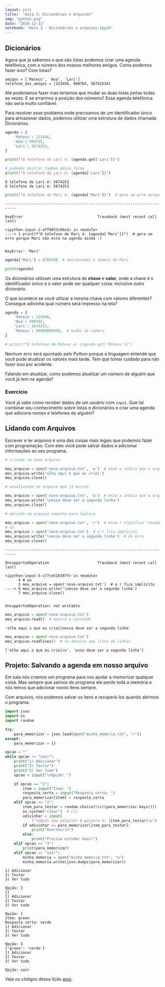 ```yaml
---
layout: post
title:  "Aula 3: Dicionários e Arquivos"
img: "python.png"
date: "2019-12-11"
notebook: "Aula 3 - Dicionários e arquivos.ipynb"
---
```


## Dicionários

Agora que já sabemos o que são listas podemos criar uma agenda telefônica, com o número dos nossos
melhores amigos. Como podemos fazer isso? Com listas?

```
amigos = ['Mateus', 'Ana', 'Lari']
telefone_dos_amigos = [123456, 998765, 56742534]
```

Até poderíamos fazer mas teríamos que mudar as duas listas juntas todas as vezes.
E se errarmos a posição dos números? Essa agenda telefônica não seria muito confiável.

Para resolver esse problema onde precisamos de um identificador único para armazenar dados,
podemos utilizar uma estrutura de dados chamada Dicionários.


```python
agenda = {
    'Mateus': 123456,
    'Ana': 998765,
    'Lari': 5674253,
}

print(f"O telefone de Lari é: {agenda.get('Lari')}")

# podemos mostrar também dessa forma
print(f"O telefone de Lari é: {agenda['Lari']}")
```

    O telefone de Lari é: 5674253
    O telefone de Lari é: 5674253



```python
print(f"O telefone de Mari é: {agenda['Mari']}")  # gera um erro porque Mari não está na agenda ainda :)
```


    ---------------------------------------------------------------------------

    KeyError                                  Traceback (most recent call last)

    <ipython-input-2-aff0053c66a1> in <module>
    ----> 1 print(f"O telefone de Mari é: {agenda['Mari']}")  # gera um erro porque Mari não está na agenda ainda :)
    

    KeyError: 'Mari'



```python
agenda['Mari'] = 6769798  # adicionamos o número de Mari

print(agenda)
```

Os dicionários utilizam uma estrutura de **chave** e **valor**, onde a chave é o identificador único
e o valor pode ser qualquer coisa: inclusive outro dicionário.

O que acontece se você utilizar a mesma chave com valores diferentes?
Consegue adivinha qual número será impresso na tela?


```python
agenda = {
    'Mateus': 123456,
    'Ana': 998765,
    'Lari': 5674253,
    'Mateus': 99900009999,  # mudou de número
}

# print(f"O telefone de Mateus é: {agenda.get('Mateus')}")
```

Nenhum erro será apontado pelo Python porque a linguagem entende que você pode atualizar os valores
mais tarde. Tem que tomar cuidado para não fazer isso por acidente.

Falando em atualizar, como podemos atualizar um número de alguém que você já tem na agenda?

### Exercício

Você já sabe como receber dados de um usuário com `input`. Que tal
combinar seu conhecimento sobre listas e dicionários e criar uma agenda que adiciona
nomes e telefones de alguém?


## Lidando com Arquivos

Escrever e ler arquivos é uma das coisas mais legais que podemos fazer com programação.
Com eles você pode salvar dados e adicionar informações ao seu programa.


```python
# criando um novo arquivo

meu_arquivo = open('novo-arquivo.txt', 'w')  # esse w indica que o arquivo é "writable" (pode ter algo escrito, em português)
meu_arquivo.write('olha aqui o que eu criei')
meu_arquivo.close()
```


```python
# atualizando um arquivo que já existe

meu_arquivo = open('novo-arquivo.txt', 'a')  # esse a indica que o arquivo é "appendable" (pode ser adicionado, em português)
meu_arquivo.write('\nessa deve ser a segunda linha')
meu_arquivo.close()
```


```python
# abrindo um arquivo somente para leitura

meu_arquivo = open('novo-arquivo.txt', 'r')  # esse r significa "readable" (de legível)
# ou
meu_arquivo = open('novo-arquivo.txt')  # o r fica implícito
meu_arquivo.write('\nessa deve ser a segunda linha')  # dá erro
meu_arquivo.close()

```


    ---------------------------------------------------------------------------

    UnsupportedOperation                      Traceback (most recent call last)

    <ipython-input-5-c77ce516307f> in <module>
          4 # ou
          5 meu_arquivo = open('novo-arquivo.txt')  # o r fica implícito
    ----> 6 meu_arquivo.write('\nessa deve ser a segunda linha')
          7 meu_arquivo.close()


    UnsupportedOperation: not writable



```python
meu_arquivo = open('novo-arquivo.txt')
meu_arquivo.read()  # mostra o conteúdo
```




    'olha aqui o que eu criei\nessa deve ser a segunda linha'




```python
meu_arquivo = open('novo-arquivo.txt')
meu_arquivo.readlines()  # te devolve uma lista de linhas
```




    ['olha aqui o que eu criei\n', 'essa deve ser a segunda linha']



## Projeto: Salvando a agenda em nosso arquivo

Em sala nós criamos um programa para nos ajudar a memorizar qualquer coisa.
Mas sempre que saímos do programa ele perde toda a memória e nós temos que adicionar
novos itens sempre.

Com arquivos, nós podemos salvar os itens e recuperá-los quando abrimos o programa.


```python
import json
import os
import random

try:
    para_memorizar = json.load(open("minha_memoria.txt", "r"))
except:
    para_memorizar = {}

opcao = ""
while opcao != "sair":
    print("1) Adicionar")
    print("2) Testar")
    print("3) Ver tudo")
    opcao = input("\nOpção: ")

    if opcao == "1":
        item = input("Item: ")
        resposta_certa = input("Resposta certa: ")
        para_memorizar[item] = resposta_certa
    elif opcao == "2":
        item_para_testar = random.choice(list(para_memorizar.keys()))
        os.system("clear")  # cls
        adivinhar = input(
            f"\nQual seu palpite? A palavra é: {item_para_testar}\n")
        if adivinhar == para_memorizar[item_para_testar]:
            print("Acertou!\n")
        else:
            print("Precisa estudar mais!")
    elif opcao == "3":
        print(para_memorizar)
    elif opcao == "sair":
        minha_memoria = open("minha_memoria.txt", "w")
        minha_memoria.write(json.dumps(para_memorizar))

```

    1) Adicionar
    2) Testar
    3) Ver tudo
    
    Opção: 3
    {}
    1) Adicionar
    2) Testar
    3) Ver tudo
    
    Opção: 1
    Item: green
    Resposta certa: verde
    1) Adicionar
    2) Testar
    3) Ver tudo
    
    Opção: 3
    {'green': 'verde'}
    1) Adicionar
    2) Testar
    3) Ver tudo
    
    Opção: sair

Veja os códigos dessa lição [aqui](https://github.com/anapaulagomes/aprendendo-python/tree/master/notebooks).
